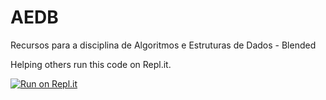# AEDB
Recursos para a disciplina de Algoritmos e Estruturas de Dados - Blended


Helping others run this code on Repl.it.

[![Run on Repl.it](https://repl.it/badge/github/profwagnerberto/AEDB)](https://repl.it/github/profwagnerberto/AEDB)

